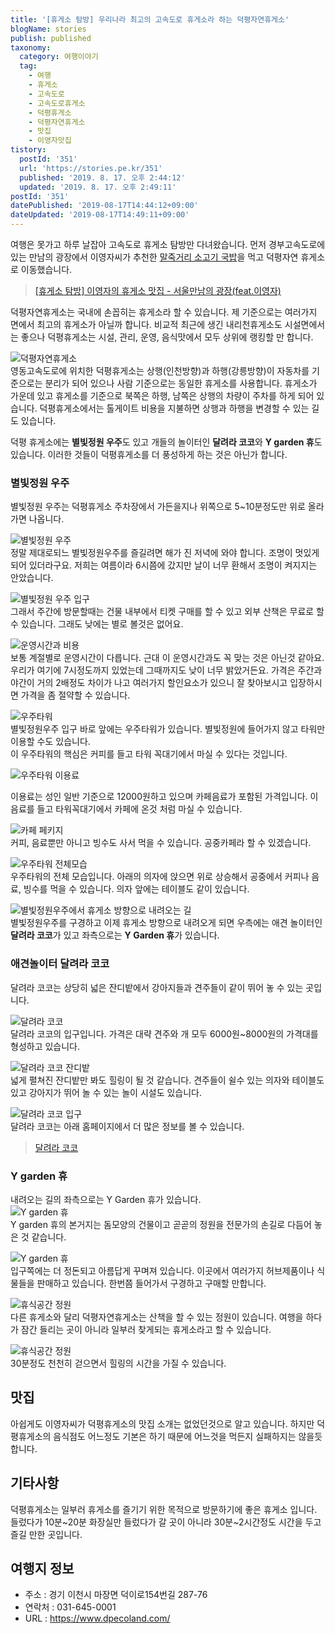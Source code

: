 ```yaml
---
title: '[휴게소 탐방] 우리나라 최고의 고속도로 휴게소라 하는 덕평자연휴게소'
blogName: stories
publish: published
taxonomy:
  category: 여행이야기
  tag:
    - 여행
    - 휴게소
    - 고속도로
    - 고속도로휴게소
    - 덕평휴게소
    - 덕평자연휴게소
    - 맛집
    - 이영자맛집
tistory:
  postId: '351'
  url: 'https://stories.pe.kr/351'
  published: '2019. 8. 17. 오후 2:44:12'
  updated: '2019. 8. 17. 오후 2:49:11'
postId: '351'
datePublished: '2019-08-17T14:44:12+09:00'
dateUpdated: '2019-08-17T14:49:11+09:00'
---
```


여행은 못가고 하루 날잡아 고속도로 휴게소 탐방만 다녀왔습니다. 먼저 경부고속도로에 있는 만남의 광장에서 이영자씨가 추천한 [말죽거리 소고기 국밥](https://stories.pe.kr/350)을 먹고 덕평자연 휴게소로 이동했습니다.

> [[휴게소 탐방] 이영자의 휴게소 맛집 - 서울만남의 광장(feat.이영자)](https://stories.pe.kr/350)

덕평자연휴게소는 국내에 손꼽히는 휴게소라 할 수 있습니다. 제 기준으로는 여러가지 면에서 최고의 휴게소가 아닐까 합니다. 비교적 최근에 생긴 내리천휴게소도 시설면에서는 좋으나 덕평휴게소는 시설, 관리, 운영, 음식맛에서 모두 상위에 랭킹할 만 합니다.

![덕평자연휴게소](images/2019-08-17-13-44-25.jpg)  
영동고속도로에 위치한 덕평휴게소는 상행(인천방향)과 하행(강릉방향)이 자동차를 기준으로는 분리가 되어 있으나 사람 기준으로는 동일한 휴게소를 사용합니다. 휴게소가 가운데 있고 휴게소를 기준으로 북쪽은 하행, 남쪽은 상행의 차량이 주차를 하게 되어 있습니다. 덕평휴게소에서는 톨게이트 비용을 지불하면 상행과 하행을 변경할 수 있는 길도 있습니다.

덕평 휴게소에는 **별빛정원 우주**도 있고 개들의 놀이터인 **달려라 코코**와 **Y garden 휴**도 있습니다. 이러한 것들이 덕평휴게소를 더 풍성하게 하는 것은 아닌가 합니다.

### 별빛정원 우주

별빛정원 우주는 덕평휴게소 주차장에서 가든을지나 위쪽으로 5~10분정도만 위로 올라가면 나옵니다.

![별빛정원 우주](images/2019-08-17-13-51-00.jpg)  
정말 제대로되느 별빛정원우주를 즐길려면 해가 진 저녁에 와야 합니다. 조명이 멋있게 되어 있더라구요. 저희는 여름이라 6시쯤에 갔지만 날이 너무 환해서 조명이 켜지지는 안았습니다.

![별빛정원 우주 입구](images/2019-08-17-13-52-58.jpg)  
그래서 주간에 방문할때는 건물 내부에서 티켓 구매를 할 수 있고 외부 산책은 무료로 할 수 있습니다. 그래도 낮에는 별로 볼것은 없어요.

![운영시간과 비용](images/2019-08-17-14-00-46.jpg)  
보통 계절별로 운영시간이 다릅니다. 근대 이 운영시간과도 꼭 맞는 것은 아닌것 같아요. 우리가 여기에 7시정도까지 있었는데 그때까지도 낮이 너무 밝았거든요.
가격은 주간과 야간이 거의 2배정도 차이가 나고 여러가지 할인요소가 있으니 잘 찾아보시고 입장하시면 가격을 좀 절약할 수 있습니다.

![우주타워](images/2019-08-17-14-06-34.jpg)  
별빛정원우주 입구 바로 앞에는 우주타워가 있습니다. 별빛정원에 들어가지 않고 타워만 이용할 수도 있습니다.  
이 우주타워의 핵심은 커피를 들고 타워 꼭대기에서 마실 수 있다는 것입니다.

![우주타워 이용료](images/2019-08-17-14-09-32.jpg)

이용료는 성인 일반 기준으로 12000원하고 있으며 카페음료가 포함된 가격입니다. 이 음료를 들고 타워꼭대기에서 카페에 온것 처럼 마실 수 있습니다.

![카페 페키지](images/2019-08-17-14-11-18.jpg)  
커피, 음료뿐만 아니고 빙수도 사서 먹을 수 있습니다. 공중카페라 할 수 있겠습니다.

![우주타워 전체모습](images/2019-08-17-14-14-05.jpg)  
우주타워의 전체 모습입니다. 아래의 의자에 앉으면 위로 상승해서 공중에서 커피나 음료, 빙수를 먹을 수 있습니다. 의자 앞에는 테이블도 같이 있습니다.

![별빛정원우주에서 휴게소 방향으로 내려오는 길](images/2019-08-17-14-17-03.jpg)  
별빛정원우주를 구경하고 이제 휴게소 방향으로 내려오게 되면 우측에는 애견 놀이터인 **달려라 코코**가 있고 좌측으로는 **Y Garden 휴**가 있습니다.

### 애견놀이터 달려라 코코

달려라 코코는 상당히 넓은 잔디밭에서 강아지들과 견주들이 같이 뛰어 놓 수 있는 곳입니다.

![달려라 코코](images/2019-08-17-14-21-19.jpg)  
달려라 코코의 입구입니다. 가격은 대략 견주와 개 모두 6000원~8000원의 가격대를 형성하고 있습니다.

![달려라 코코 잔디밭](images/2019-08-17-14-26-36.jpg)  
넓게 펼쳐진 잔디밭만 봐도 힐링이 될 것 같습니다. 견주들이 쉴수 있는 의자와 테이블도 있고 강아지가 뛰어 놀 수 있는 놀이 시설도 있습니다.

![달려라 코코 입구](images/2019-08-17-14-25-50.jpg)  
달려라 코코는 아래 홈페이지에서 더 많은 정보를 볼 수 있습니다.

> [달려라 코코](https://www.runkoko.com/)

### Y garden 휴

내려오는 길의 좌측으로는 Y Garden 휴가 있습니다.  
 ![Y garden 휴 ](images/2019-08-17-14-29-30.jpg)  
 Y garden 휴의 본거지는 돔모양의 건물이고 곧곧의 정원을 전문가의 손길로 다듬어 놓은 것 같습니다.

![Y garden 휴](images/2019-08-17-14-31-20.jpg)  
입구쪽에는 더 정돈되고 아름답게 꾸며져 있습니다. 이곳에서 여러가지 허브제품이나 식물들을 판매하고 있습니다. 한번쯤 들어가서 구경하고 구매할 만합니다.

![휴식공간 정원](images/2019-08-17-14-32-58.jpg)  
다른 휴게소와 달리 덕평자연휴게소는 산책을 할 수 있는 정원이 있습니다. 여행을 하다가 잠간 들리는 곳이 아니라 일부러 찾게되는 휴게소라고 할 수 있습니다.

![휴식공간 정원](images/2019-08-17-14-36-00.jpg)  
30분정도 천천히 걷으면서 힐링의 시간을 가질 수 있습니다.

## 맛집

아쉽게도 이영자씨가 덕평휴게소의 맛집 소개는 없었던것으로 알고 있습니다.
하지만 덕평휴게소의 음식점도 어느정도 기본은 하기 때문에 어느것을 먹든지 실패하지는 않을듯 합니다.

## 기타사항

덕평휴게소는 일부러 휴게소를 즐기기 위한 목적으로 방문하기에 좋은 휴게소 입니다.
들렀다가 10분~20분 화장실만 들렀다가 갈 곳이 아니라 30분~2시간정도 시간을 두고 즐길 만한 곳입니다.

## 여행지 정보

- 주소 : 경기 이천시 마장면 덕이로154번길 287-76
- 연락처 : 031-645-0001
- URL : https://www.dpecoland.com/

